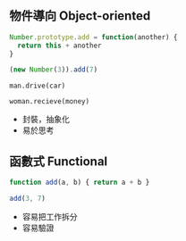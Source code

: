 

## 物件導向 Object-oriented

```js
Number.prototype.add = function(another) {
  return this + another
}

(new Number(3)).add(7)
```

```
man.drive(car)
```

```
woman.recieve(money)
```

- 封裝，抽象化
- 易於思考

## 函數式 Functional

```js
function add(a, b) { return a + b }

add(3, 7)
```

- 容易把工作拆分
- 容易驗證
